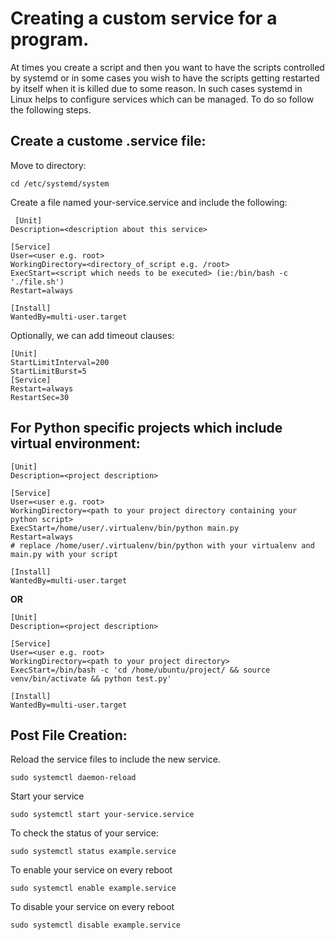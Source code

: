 # Creating a custom service for a program. 

At times you create a script and then you want to have the scripts controlled by systemd or in some cases you wish to have 
the scripts getting restarted by itself when it is killed due to some reason. 
In such cases systemd in Linux helps to configure services which can be managed. To do so follow the following steps.

## Create a custome .service file: 

Move to directory: 
```
cd /etc/systemd/system
```


Create a file named your-service.service and include the following:

```
 [Unit]
Description=<description about this service>

[Service]
User=<user e.g. root>
WorkingDirectory=<directory_of_script e.g. /root>
ExecStart=<script which needs to be executed> (ie:/bin/bash -c './file.sh') 
Restart=always

[Install]
WantedBy=multi-user.target
```

Optionally, we can add timeout clauses: 
```
[Unit]
StartLimitInterval=200
StartLimitBurst=5
[Service]
Restart=always
RestartSec=30
```

## For Python specific projects which include virtual environment:

```
[Unit]
Description=<project description>

[Service]
User=<user e.g. root>
WorkingDirectory=<path to your project directory containing your python script>
ExecStart=/home/user/.virtualenv/bin/python main.py
Restart=always
# replace /home/user/.virtualenv/bin/python with your virtualenv and main.py with your script

[Install]
WantedBy=multi-user.target
```

**OR**

```
[Unit]
Description=<project description>

[Service]
User=<user e.g. root>
WorkingDirectory=<path to your project directory>
ExecStart=/bin/bash -c 'cd /home/ubuntu/project/ && source venv/bin/activate && python test.py'

[Install]
WantedBy=multi-user.target
```
 
## Post File Creation: 


Reload the service files to include the new service.
```
sudo systemctl daemon-reload
```


Start your service
```
sudo systemctl start your-service.service
```

To check the status of your service: 
```
sudo systemctl status example.service
```

To enable your service on every reboot
```
sudo systemctl enable example.service
```

To disable your service on every reboot
```
sudo systemctl disable example.service
```
